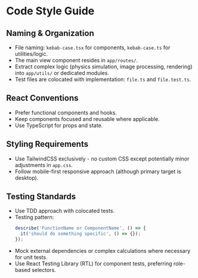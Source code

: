 # Code Style Guide

## Naming & Organization

-   File naming: `kebab-case.tsx` for components, `kebab-case.ts` for utilities/logic.
-   The main view component resides in `app/routes/`.
-   Extract complex logic (physics simulation, image processing, rendering) into `app/utils/` or dedicated modules.
-   Test files are colocated with implementation: `file.ts` and `file.test.ts`.

## React Conventions

-   Prefer functional components and hooks.
-   Keep components focused and reusable where applicable.
-   Use TypeScript for props and state.

## Styling Requirements

-   Use TailwindCSS exclusively - no custom CSS except potentially minor adjustments in `app.css`.
-   Follow mobile-first responsive approach (although primary target is desktop).

## Testing Standards

-   Use TDD approach with colocated tests.
-   Testing pattern:
    ```typescript
    describe('FunctionName or ComponentName', () => {
      it('should do something specific', () => {});
    });
    ```
-   Mock external dependencies or complex calculations where necessary for unit tests.
-   Use React Testing Library (RTL) for component tests, preferring role-based selectors.
